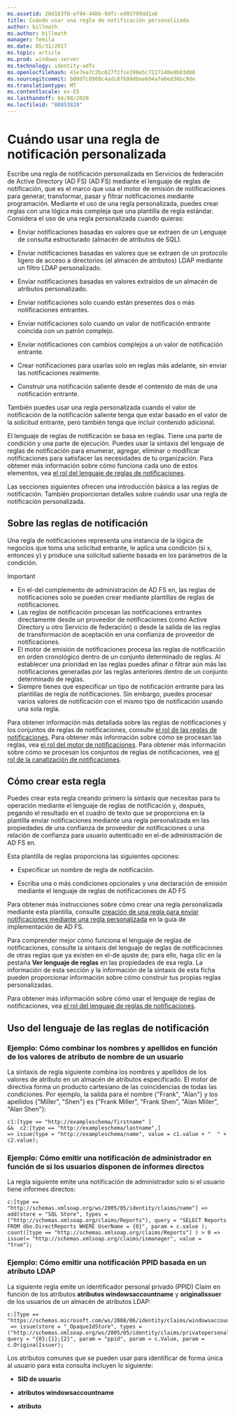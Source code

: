 ```yaml
---
ms.assetid: 20d183f0-ef94-44bb-9dfc-ed93799dd1a6
title: Cuándo usar una regla de notificación personalizada
author: billmath
ms.author: billmath
manager: femila
ms.date: 05/31/2017
ms.topic: article
ms.prod: windows-server
ms.technology: identity-adfs
ms.openlocfilehash: 41e7ea7c2bc627f2fce198e5c7227148e8b03d88
ms.sourcegitcommit: b00d7c8968c4adc8f699dbee694afe6ed36bc9de
ms.translationtype: MT
ms.contentlocale: es-ES
ms.lasthandoff: 04/08/2020
ms.locfileid: "80853828"
---
```

# <a name="when-to-use-a-custom-claim-rule"></a>Cuándo usar una regla de notificación personalizada
Escribe una regla de notificación personalizada en Servicios de federación de Active Directory (AD FS) \(AD FS\) mediante el lenguaje de reglas de notificación, que es el marco que usa el motor de emisión de notificaciones para generar, transformar, pasar y filtrar notificaciones mediante programación. Mediante el uso de una regla personalizada, puedes crear reglas con una lógica más compleja que una plantilla de regla estándar. Considera el uso de una regla personalizada cuando quieras:  
  
-   Enviar notificaciones basadas en valores que se extraen de un Lenguaje de consulta estructurado \(almacén de atributos de SQL\).  
  
-   Enviar notificaciones basadas en valores que se extraen de un protocolo ligero de acceso a directorios \(el almacén de atributos\) LDAP mediante un filtro LDAP personalizado.  
  
-   Enviar notificaciones basadas en valores extraídos de un almacén de atributos personalizado.  
  
-   Enviar notificaciones solo cuando están presentes dos o más notificaciones entrantes.  
  
-   Enviar notificaciones solo cuando un valor de notificación entrante coincida con un patrón complejo.  
  
-   Enviar notificaciones con cambios complejos a un valor de notificación entrante.  
  
-   Crear notificaciones para usarlas solo en reglas más adelante, sin enviar las notificaciones realmente.  
  
-   Construir una notificación saliente desde el contenido de más de una notificación entrante.  
  
También puedes usar una regla personalizada cuando el valor de notificación de la notificación saliente tenga que estar basado en el valor de la solicitud entrante, pero también tenga que incluir contenido adicional.  
  
El lenguaje de reglas de notificación se basa en reglas. Tiene una parte de condición y una parte de ejecución. Puedes usar la sintaxis del lenguaje de reglas de notificación para enumerar, agregar, eliminar o modificar notificaciones para satisfacer las necesidades de tu organización. Para obtener más información sobre cómo funciona cada uno de estos elementos, vea [el rol del lenguaje de reglas de notificaciones](The-Role-of-the-Claim-Rule-Language.md).  
  
Las secciones siguientes ofrecen una introducción básica a las reglas de notificación. También proporcionan detalles sobre cuándo usar una regla de notificación personalizada.  
  
## <a name="about-claim-rules"></a>Sobre las reglas de notificación  
Una regla de notificaciones representa una instancia de la lógica de negocios que toma una solicitud entrante, le aplica una condición \(si x, entonces y\) y produce una solicitud saliente basada en los parámetros de la condición.  
  
> [!IMPORTANT]  
> -   En el\-del complemento de administración de AD FS en, las reglas de notificaciones solo se pueden crear mediante plantillas de reglas de notificaciones.  
> -   Las reglas de notificación procesan las notificaciones entrantes directamente desde un proveedor de notificaciones \(como Active Directory u otro Servicio de federación\) o desde la salida de las reglas de transformación de aceptación en una confianza de proveedor de notificaciones.  
> -   El motor de emisión de notificaciones procesa las reglas de notificación en orden cronológico dentro de un conjunto determinado de reglas. Al establecer una prioridad en las reglas puedes afinar o filtrar aún más las notificaciones generadas por las reglas anteriores dentro de un conjunto determinado de reglas.  
> -   Siempre tienes que especificar un tipo de notificación entrante para las plantillas de regla de notificaciones. Sin embargo, puedes procesar varios valores de notificación con el mismo tipo de notificación usando una sola regla.  
  
Para obtener información más detallada sobre las reglas de notificaciones y los conjuntos de reglas de notificaciones, consulte [el rol de las reglas de notificaciones](The-Role-of-Claim-Rules.md). Para obtener más información sobre cómo se procesan las reglas, vea [el rol del motor de notificaciones](The-Role-of-the-Claims-Engine.md). Para obtener más información sobre cómo se procesan los conjuntos de reglas de notificaciones, vea [el rol de la canalización de notificaciones](The-Role-of-the-Claims-Pipeline.md).  
  
## <a name="how-to-create-this-rule"></a>Cómo crear esta regla  
Puedes crear esta regla creando primero la sintaxis que necesitas para tu operación mediante el lenguaje de reglas de notificación y, después, pegando el resultado en el cuadro de texto que se proporciona en la plantilla enviar notificaciones mediante una regla personalizada en las propiedades de una confianza de proveedor de notificaciones o una relación de confianza para usuario autenticado en el\-de administración de AD FS en.  
  
Esta plantilla de reglas proporciona las siguientes opciones:  
  
-   Especificar un nombre de regla de notificación.  
  
-   Escriba una o más condiciones opcionales y una declaración de emisión mediante el lenguaje de reglas de notificaciones de AD FS  
  
Para obtener más instrucciones sobre cómo crear una regla personalizada mediante esta plantilla, consulte [creación de una regla para enviar notificaciones mediante una regla personalizada](https://technet.microsoft.com/library/dd807049.aspx) en la guía de implementación de AD FS.  
  
Para comprender mejor cómo funciona el lenguaje de reglas de notificaciones, consulte la sintaxis del lenguaje de reglas de notificaciones de otras reglas que ya existen en el\-de ajuste de; para ello, haga clic en la pestaña **Ver lenguaje de reglas** en las propiedades de esa regla. La información de esta sección y la información de la sintaxis de esta ficha pueden proporcionar información sobre cómo construir tus propias reglas personalizadas.  
  
Para obtener más información sobre cómo usar el lenguaje de reglas de notificaciones, vea [el rol del lenguaje de reglas de notificaciones](The-Role-of-the-Claim-Rule-Language.md).  
  
## <a name="using-the-claim-rule-language"></a>Uso del lenguaje de las reglas de notificación  
  
### <a name="example-how-to-combine-first-and-last-names-based-on-a-users-name-attribute-values"></a>Ejemplo: Cómo combinar los nombres y apellidos en función de los valores de atributo de nombre de un usuario  
La sintaxis de regla siguiente combina los nombres y apellidos de los valores de atributo en un almacén de atributos especificado. El motor de directiva forma un producto cartesiano de las coincidencias de todas las condiciones. Por ejemplo, la salida para el nombre {"Frank", "Alan"} y los apellidos {"Miller", "Shen"} es {"Frank Miller", "Frank Shen", "Alan Miller", "Alan Shen"}:  
  
```  
c1:[type == "http://exampleschema/firstname" ]  
&&  c2:[type == "http://exampleschema/lastname",]   
=> issue(type = "http://exampleschema/name", value = c1.value + "  " + c2.value);  
```  
  
### <a name="example-how-to-issue-a-manager-claim-based-on-whether-users-have-direct-reports"></a>Ejemplo: Cómo emitir una notificación de administrador en función de si los usuarios disponen de informes directos  
La regla siguiente emite una notificación de administrador solo si el usuario tiene informes directos:  
  
```  
c:[type == "http://schemas.xmlsoap.org/ws/2005/05/identity/claims/name"] => add(store = "SQL Store", types = ("http://schemas.xmlsoap.org/claims/Reports"), query = "SELECT Reports FROM dbo.DirectReports WHERE UserName = {0}", param = c.value );  
count([type == "http://schemas.xmlsoap.org/claims/Reports"] ) > 0 => issue(= "http://schemas.xmlsoap.org/claims/ismanager", value = "true");  
```  
  
### <a name="example-how-to-issue-a-ppid-claim-based-on-an-ldap-attribute"></a>Ejemplo: Cómo emitir una notificación PPID basada en un atributo LDAP  
La siguiente regla emite un identificador personal privado \(PPID\) Claim en función de los atributos **atributos windowsaccountname** y **originalissuer** de los usuarios de un almacén de atributos LDAP:  
  
```  
c:[Type == "https://schemas.microsoft.com/ws/2008/06/identity/claims/windowsaccountname"]  
 => issue(store = "_OpaqueIdStore", types = ("http://schemas.xmlsoap.org/ws/2005/05/identity/claims/privatepersonalidentifier"), query = "{0};{1};{2}", param = "ppid", param = c.Value, param = c.OriginalIssuer);  
```  
  
Los atributos comunes que se pueden usar para identificar de forma única al usuario para esta consulta incluyen lo siguiente:  
  
-   **SID de usuario**  
  
-   **atributos windowsaccountname**  
  
-   **atributo**  
  

